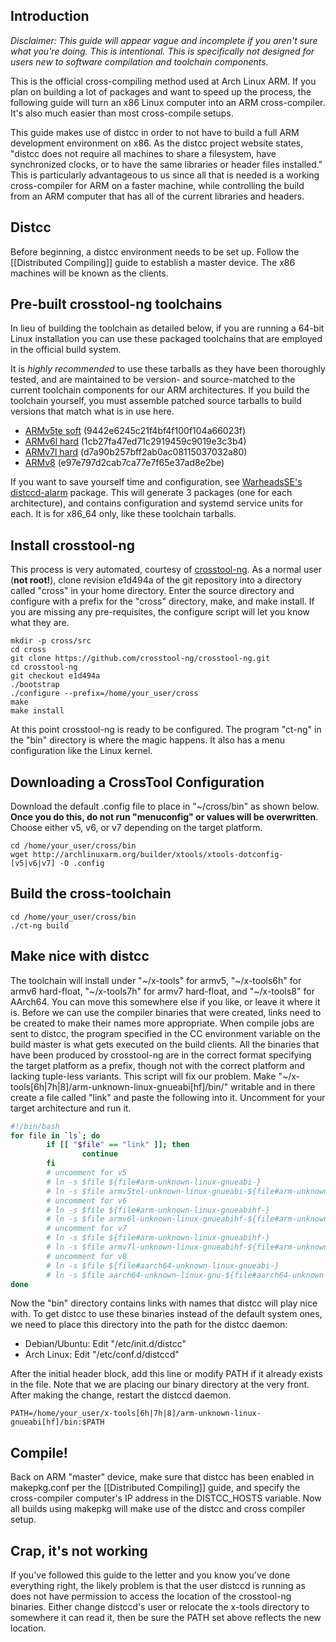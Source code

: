 ## Introduction
*Disclaimer: This guide will appear vague and incomplete if you aren't sure what you're doing.  This is intentional.  This is specifically not designed for users new to software compilation and toolchain components.*

This is the official cross-compiling method used at Arch Linux ARM. If you plan on building a lot of packages and want to speed up the process, the following guide will turn an x86 Linux computer into an ARM cross-compiler. It's also much easier than most cross-compile setups.

This guide makes use of distcc in order to not have to build a full ARM development environment on x86. As the distcc project website states, "distcc does not require all machines to share a filesystem, have synchronized clocks, or to have the same libraries or header files installed." This is particularly advantageous to us since all that is needed is a working cross-compiler for ARM on a faster machine, while controlling the build from an ARM computer that has all of the current libraries and headers.

## Distcc
Before beginning, a distcc environment needs to be set up. Follow the [[Distributed Compiling]] guide to establish a master device. The x86 machines will be known as the clients.

## Pre-built crosstool-ng toolchains
In lieu of building the toolchain as detailed below, if you are running a 64-bit Linux installation you can use these packaged toolchains that are employed in the official build system.

It is *highly recommended* to use these tarballs as they have been thoroughly tested, and are maintained to be version- and source-matched to the current toolchain components for our ARM architectures.  If you build the toolchain yourself, you must assemble patched source tarballs to build versions that match what is in use here.

* [ARMv5te soft](/builder/xtools/x-tools.tar.xz) (9442e6245c21f4bf4f100f104a66023f)
* [ARMv6l hard](/builder/xtools/x-tools6h.tar.xz) (1cb27fa47ed71c2919459c9019e3c3b4)
* [ARMv7l hard](/builder/xtools/x-tools7h.tar.xz) (d7a90b257bff2ab0ac08115037032a80)
* [ARMv8](/builder/xtools/x-tools8.tar.xz) (e97e797d2cab7ca77e7f65e37ad8e2be)

If you want to save yourself time and configuration, see [WarheadsSE's distccd-alarm](https://github.com/WarheadsSE/PKGs/tree/master/distccd-alarm) package. This will generate 3 packages (one for each architecture), and contains configuration and systemd service units for each. It is for x86_64 only, like these toolchain tarballs.

## Install crosstool-ng
This process is very automated, courtesy of [crosstool-ng](http://crosstool-ng.org). As a normal user (<b>not root!</b>), clone revision e1d494a of the git repository into a directory called "cross" in your home directory. Enter the source directory and configure with a prefix for the "cross" directory, make, and make install.  If you are missing any pre-requisites, the configure script will let you know what they are.

```
mkdir -p cross/src
cd cross
git clone https://github.com/crosstool-ng/crosstool-ng.git
cd crosstool-ng
git checkout e1d494a
./bootstrap
./configure --prefix=/home/your_user/cross
make
make install
```

At this point crosstool-ng is ready to be configured. The program "ct-ng" in the "bin" directory is where the magic happens. It also has a menu configuration like the Linux kernel.

## Downloading a CrossTool Configuration
Download the default .config file to place in "~/cross/bin" as shown below. <b>Once you do this, do not run "menuconfig" or values will be overwritten</b>.  Choose either v5, v6, or v7 depending on the target platform.

```
cd /home/your_user/cross/bin
wget http://archlinuxarm.org/builder/xtools/xtools-dotconfig-[v5|v6|v7] -O .config
```

## Build the cross-toolchain

```
cd /home/your_user/cross/bin
./ct-ng build
```

## Make nice with distcc
The toolchain will install under "~/x-tools" for armv5, "~/x-tools6h" for armv6 hard-float, "~/x-tools7h" for armv7 hard-float, and "~/x-tools8" for AArch64.  You can move this somewhere else if you like, or leave it where it is. Before we can use the compiler binaries that were created, links need to be created to make their names more appropriate. When compile jobs are sent to distcc, the program specified in the CC environment variable on the build master is what gets executed on the build clients. All the binaries that have been produced by crosstool-ng are in the correct format specifying the target platform as a prefix, though not with the correct platform and lacking tuple-less variants. This script will fix our problem. Make "~/x-tools[6h|7h|8]/arm-unknown-linux-gnueabi[hf]/bin/" writable and in there create a file called "link" and paste the following into it. Uncomment for your target architecture and run it.

```bash
#!/bin/bash
for file in `ls`; do
        if [[ "$file" == "link" ]]; then
                continue
        fi
        # uncomment for v5
        # ln -s $file ${file#arm-unknown-linux-gnueabi-}
        # ln -s $file armv5tel-unknown-linux-gnueabi-${file#arm-unknown-linux-gnueabi-}
        # uncomment for v6
        # ln -s $file ${file#arm-unknown-linux-gnueabihf-}
        # ln -s $file armv6l-unknown-linux-gnueabihf-${file#arm-unknown-linux-gnueabihf-}
        # uncomment for v7
        # ln -s $file ${file#arm-unknown-linux-gnueabihf-}
        # ln -s $file armv7l-unknown-linux-gnueabihf-${file#arm-unknown-linux-gnueabihf-}
        # uncomment for v8
        # ln -s $file ${file#aarch64-unknown-linux-gnueabi-}
        # ln -s $file aarch64-unknown-linux-gnu-${file#aarch64-unknown-linux-gnueabi-}
done
```

Now the "bin" directory contains links with names that distcc will play nice with. To get distcc to use these binaries instead of the default system ones, we need to place this directory into the path for the distcc daemon:

* Debian/Ubuntu: Edit "/etc/init.d/distcc"
* Arch Linux: Edit "/etc/conf.d/distccd"

After the initial header block, add this line or modify PATH if it already exists in the file.  Note that we are placing our binary directory at the very front.  After making the change, restart the distccd daemon.

```
PATH=/home/your_user/x-tools[6h|7h|8]/arm-unknown-linux-gnueabi[hf]/bin:$PATH
```

## Compile!
Back on ARM "master" device, make sure that distcc has been enabled in makepkg.conf per the [[Distributed Compiling]] guide, and specify the cross-compiler computer's IP address in the DISTCC_HOSTS variable. Now all builds using makepkg will make use of the distcc and cross compiler setup.

## Crap, it's not working
If you've followed this guide to the letter and you know you've done everything right, the likely problem is that the user distccd is running as does not have permission to access the location of the crosstool-ng binaries.  Either change distccd's user or relocate the x-tools directory to somewhere it can read it, then be sure the PATH set above reflects the new location.
